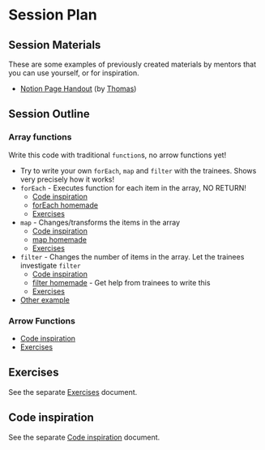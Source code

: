 # Session Plan

<!-- The lesson plan is written to guide the mentor to prepare and run the session. Of course, trainees may come across and read this material. But it should be written as if you're speaking to a mentor. -->

## Session Materials

<!-- Previously used slides, docs or any other materials that future mentors could get value from should be listed here. If we don't have any (yet), this section can be removed. -->

These are some examples of previously created materials by mentors that you can use yourself, or for inspiration.

- [Notion Page Handout](https://dandy-birth-1b2.notion.site/HYF-Aarhus-JS-2-Week-2-cd0c1163d0264215824dc17580c97825?pvs=4) (by [Thomas](https://github.com/te-online))

## Session Outline

<!-- Write a plan for the order of topics, points to cover, examples, timings, exercises and any other useful info to guide the session. -->

### Array functions

Write this code with traditional `function`s, no arrow functions yet!

- Try to write your own `forEach`, `map` and `filter` with the trainees. Shows very precisely how it works!
- `forEach` - Executes function for each item in the array, NO RETURN!
  - [Code inspiration](./session-materials/code-inspiration.md#foreach)
  - [forEach homemade](./session-materials/code-inspiration.md#foreach-homemade)
  - [Exercises](./session-materials/exercises.md#foreach)
- `map` - Changes/transforms the items in the array
  - [Code inspiration](./session-materials/code-inspiration.md#map)
  - [map homemade](./session-materials/code-inspiration.md#map-homemade)
  - [Exercises](./session-materials/exercises.md#map)
- `filter` - Changes the number of items in the array. Let the trainees investigate `filter`
  - [Code inspiration](./session-materials/code-inspiration.md#filter)
  - [filter homemade](./session-materials/code-inspiration.md#filter-homemade) - Get help from trainees to write this
  - [Exercises](./session-materials/exercises.md#filter)
- [Other example](./session-materials/code-inspiration.md#other-example)

### Arrow Functions

- [Code inspiration](./session-materials/code-inspiration.md#arrow-function)
- [Exercises](./session-materials/exercises.md#arrow-functions)

## Exercises

<!-- Exercises might appear inside the Session Outline section if they are tightly integrated into the flow of the session. If you have more like a library of exercises that should be worked through in order, then you could also list them in a separate section here. -->

See the separate [Exercises](./session-materials/exercises.md) document.

## Code inspiration

See the separate [Code inspiration](./session-materials/code-inspiration.md) document.
